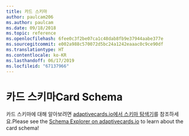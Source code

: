 ```yaml
---
title: 카드 스키마
author: paulcam206
ms.author: paulcam
ms.date: 09/18/2018
ms.topic: reference
ms.openlocfilehash: 6fee0c3f2be07ca1c48dab8fb9e37944aabe377e
ms.sourcegitcommit: e002a988c570072d5bc24a1242eaaac0c9ce90df
ms.translationtype: HT
ms.contentlocale: ko-KR
ms.lasthandoff: 06/17/2019
ms.locfileid: "67137966"
---
```

# <a name="card-schema"></a><span data-ttu-id="e15fd-102">카드 스키마</span><span class="sxs-lookup"><span data-stu-id="e15fd-102">Card Schema</span></span>

<span data-ttu-id="e15fd-103">카드 스키마에 대해 알아보려면 [adaptivecards.io에서 스키마 탐색기](https://adaptivecards.io/explorer/)를 참조하세요.</span><span class="sxs-lookup"><span data-stu-id="e15fd-103">Please see the [Schema Explorer on adaptivecards.io](https://adaptivecards.io/explorer/) to learn about the card schema!</span></span>